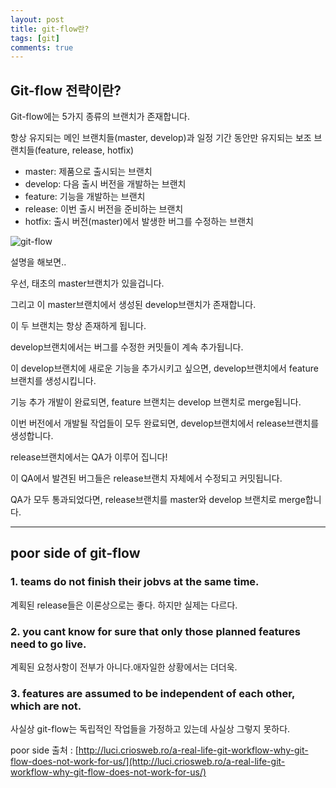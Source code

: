 ```yaml
---
layout: post
title: git-flow란?
tags: [git]
comments: true
---
```


## Git-flow 전략이란?

Git-flow에는 5가지 종류의 브랜치가 존재합니다.

항상 유지되는 메인 브랜치들(master, develop)과 일정 기간 동안만 유지되는 보조 브랜치들(feature, release, hotfix)

- master: 제품으로 출시되는 브랜치
- develop: 다음 출시 버전을 개발하는 브랜치
- feature: 기능을 개발하는 브랜치
- release: 이번 출시 버전을 준비하는 브랜치
- hotfix: 출시 버전(master)에서 발생한 버그를 수정하는 브랜치

![git-flow](/Users/junwoopark/coding/TIL/docs/pic/git-flow.png)



설명을 해보면..

우선, 태초의 master브랜치가 있을겁니다. 

그리고 이 master브랜치에서 생성된 develop브랜치가 존재합니다.

이 두 브랜치는 항상 존재하게 됩니다.

develop브랜치에서는 버그를 수정한 커밋들이 계속 추가됩니다.

이 develop브랜치에 새로운 기능을 추가시키고 싶으면, develop브랜치에서 feature브랜치를 생성시킵니다.

기능 추가 개발이 완료되면, feature 브랜치는 develop 브랜치로 merge됩니다.

이번 버전에서 개발될 작업들이 모두 완료되면, develop브랜치에서 release브랜치를 생성합니다.

release브랜치에서는 QA가 이루어 집니다!

이 QA에서 발견된 버그들은 release브랜치 자체에서 수정되고 커밋됩니다.

QA가 모두 통과되었다면, release브랜치를 master와 develop 브랜치로 merge합니다.

------

## poor side of git-flow



### 1. teams do not finish their jobvs at the same time.

계획된 release들은 이론상으로는 좋다. 하지만 실제는 다르다.

### 2. you cant know for sure that only those planned features need to go live.

계획된 요청사항이 전부가 아니다.애자일한 상황에서는 더더욱.

### 3. features are assumed to be independent of each other, which are not.

사실상 git-flow는 독립적인 작업들을 가정하고 있는데 사실상 그렇지 못하다. 


poor side 출처 : 
[http://luci.criosweb.ro/a-real-life-git-workflow-why-git-flow-does-not-work-for-us/](http://luci.criosweb.ro/a-real-life-git-workflow-why-git-flow-does-not-work-for-us/)
